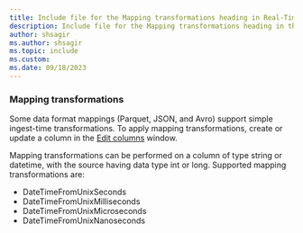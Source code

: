 ```yaml
---
title: Include file for the Mapping transformations heading in Real-Time Intelligence
description: Include file for the Mapping transformations heading in the Get data hub in Real-Time Intelligence
author: shsagir
ms.author: shsagir
ms.topic: include
ms.custom: 
ms.date: 09/18/2023
---
```

### Mapping transformations

Some data format mappings (Parquet, JSON, and Avro) support simple ingest-time transformations. To apply mapping transformations, create or update a column in the [Edit columns](#edit-columns) window.

Mapping transformations can be performed on a column of type string or datetime, with the source having data type int or long. Supported mapping transformations are:

* DateTimeFromUnixSeconds
* DateTimeFromUnixMilliseconds
* DateTimeFromUnixMicroseconds
* DateTimeFromUnixNanoseconds

